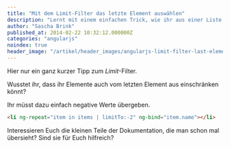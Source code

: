 ```yaml
---
title: "Mit dem Limit-Filter das letzte Element auswählen"
description: "Lernt mit einem einfachen Trick, wie ihr aus einer Liste das letzte Element herausfiltern könnt."
author: "Sascha Brink"
published_at: 2014-02-22 10:32:12.000000Z
categories: "angularjs"
noindex: true
header_image: "/artikel/header_images/angularjs-limit-filter-last-element.jpg"
---
```


Hier nur ein ganz kurzer Tipp zum *Limit*-Filter.

Wusstet ihr, dass ihr Elemente auch vom letzten Element aus einschränken könnt?

Ihr müsst dazu einfach negative Werte übergeben.

```html
<li ng-repeat="item in items | limitTo:-2" ng-bind="item.name"></li>
```

Interessieren Euch die kleinen Teile der Dokumentation, die man schon mal übersieht? Sind sie für Euch hilfreich?
